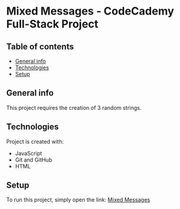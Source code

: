 # Mixed Messages - CodeCademy Full-Stack Project

## Table of contents
* [General info](#general-info)
* [Technologies](#technologies)
* [Setup](#setup)

## General info
This project requires the creation of 3 random strings.
	
## Technologies
Project is created with:
* JavaScript
* Git and GitHub
* HTML
	
## Setup
To run this project, simply open the link: [Mixed Messages](https://htmlpreview.github.io/?https://github.com/paulalberti/mixedmessages)
